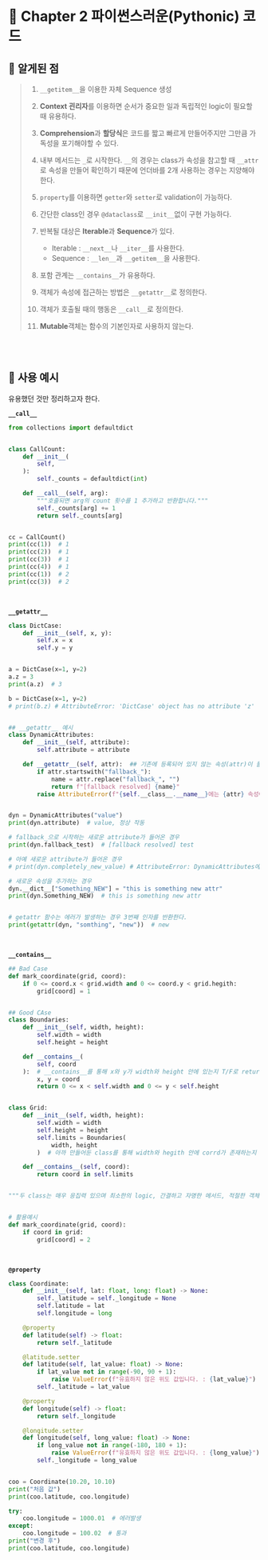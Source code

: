 # 🚩 Chapter 2 파이썬스러운(Pythonic) 코드
## 📌 알게된 점
> 1. `__getitem__`을 이용한 자체 Sequence 생성
>
> 2. **Context 괸리자**를 이용하면 순서가 중요한 일과 독립적인 logic이 필요할 때 유용하다.
> 3. **Comprehension**과 **할당식**은 코드를 짧고 빠르게 만들어주지만 그만큼 가독성을 포기해야할 수 있다.
> 4. 내부 메서드는 `_`로 시작한다. `__`의 경우는 class가 속성을 참고할 때 `__attr`로 속성을 만들어 확인하기 때문에 언더바를 2개 사용하는 경우는 지양해야 한다. 
> 5. `property`를 이용하면 `getter`와 `setter`로 validation이 가능하다.
> 6. 간단한 class인 경우 `@dataclass`로 `__init__`없이 구현 가능하다.
> 7. 반복될 대상은 **Iterable**과 **Sequence**가 있다.
>       - Iterable : `__next__`나 `__iter__`를 사용한다. 
>       - Sequence : `__len__`과 `__getitem__`을 사용한다. 
> 8. 포함 관계는 `__contains__`가 유용하다.
> 9. 객체가 속성에 접근하는 방법은 `__getattr__`로 정의한다.
> 10. 객체가 호출될 때의 행동은 `__call__`로 정의한다. 
> 11. **Mutable**객체는 함수의 기본인자로 사용하지 않는다.


<br>

<br>

## 👀 사용 예시
유용했던 것만 정리하고자 한다.

**`__call__`**
```python
from collections import defaultdict


class CallCount:
    def __init__(
        self,
    ):
        self._counts = defaultdict(int)

    def __call__(self, arg):
        """호출되면 arg의 count 횟수를 1 추가하고 반환합니다."""
        self._counts[arg] += 1
        return self._counts[arg]


cc = CallCount()
print(cc(1))  # 1
print(cc(2))  # 1
print(cc(3))  # 1
print(cc(4))  # 1
print(cc(1))  # 2
print(cc(3))  # 2
```

<br>

**`__getattr__`**
```python
class DictCase:
    def __init__(self, x, y):
        self.x = x
        self.y = y


a = DictCase(x=1, y=2)
a.z = 3
print(a.z)  # 3

b = DictCase(x=1, y=2)
# print(b.z) # AttributeError: 'DictCase' object has no attribute 'z'


## __getattr__ 예시
class DynamicAttributes:
    def __init__(self, attribute):
        self.attribute = attribute

    def __getattr__(self, attr):  ## 기존에 등록되어 있지 않는 속성(attr)이 들어왔을 때 아래와 같이 처리한다.
        if attr.startswith("fallback_"):
            name = attr.replace("fallback_", "")
            return f"[fallback resolved] {name}"
        raise AttributeError(f"{self.__class__.__name__}에는 {attr} 속성이 존재하지 않습니다.")


dyn = DynamicAttributes("value")
print(dyn.attribute)  # value, 정상 작동

# fallback_으로 시작하는 새로운 attribute가 들어온 경우
print(dyn.fallback_test)  # [fallback resolved] test

# 아예 새로운 attribute가 들어온 경우
# print(dyn.completely_new_value) # AttributeError: DynamicAttributes에는 completely_new_value 속성이 존재하지 않습니다.

# 새로운 속성을 추가하는 경우
dyn.__dict__["Something_NEW"] = "this is something new attr"
print(dyn.Something_NEW)  # this is something new attr


# getattr 함수는 에러가 발생하는 경우 3번째 인자를 반환한다.
print(getattr(dyn, "somthing", "new"))  # new
```

<br>

**`__contains__`**
```python
## Bad Case
def mark_coordinate(grid, coord):
    if 0 <= coord.x < grid.width and 0 <= coord.y < grid.hegith:
        grid[coord] = 1


## Good CAse
class Boundaries:
    def __init__(self, width, height):
        self.width = width
        self.height = height

    def __contains__(
        self, coord
    ):  # __contains__를 통해 x와 y가 width와 height 안에 있는지 T/F로 return 한다.
        x, y = coord
        return 0 <= x < self.width and 0 <= y < self.height


class Grid:
    def __init__(self, width, height):
        self.width = width
        self.height = height
        self.limits = Boundaries(
            width, height
        )  # 아까 만들어둔 class를 통해 width와 hegith 안에 corrd가 존재하는지 확인 가능

    def __contains__(self, coord):
        return coord in self.limits


"""두 class는 매우 응집력 있으며 최소한의 logic, 간결하고 자명한 메서드, 적절한 객체명을 가지고 있다. 매우 파이써닉!"""


# 활용예시
def mark_coordinate(grid, coord):
    if coord in grid:
        grid[coord] = 2
```

<br>

**`@property`**
```python
class Coordinate:
    def __init__(self, lat: float, long: float) -> None:
        self._latitude = self._longitude = None
        self.latitude = lat
        self.longitude = long

    @property
    def latitude(self) -> float:
        return self._latitude

    @latitude.setter
    def latitude(self, lat_value: float) -> None:
        if lat_value not in range(-90, 90 + 1):
            raise ValueError(f"유효하지 않은 위도 값입니다. : {lat_value}")
        self._latitude = lat_value

    @property
    def longitude(self) -> float:
        return self._longitude

    @longitude.setter
    def longitude(self, long_value: float) -> None:
        if long_value not in range(-180, 180 + 1):
            raise ValueError(f"유효하지 않은 위도 값입니다. : {long_value}")
        self._longitude = long_value


coo = Coordinate(10.20, 10.10)
print("처음 값")
print(coo.latitude, coo.longitude)

try:
    coo.longitude = 1000.01  # 에러발생
except:
    coo.longitude = 100.02  # 통과
print("변경 후")
print(coo.latitude, coo.longitude)
```